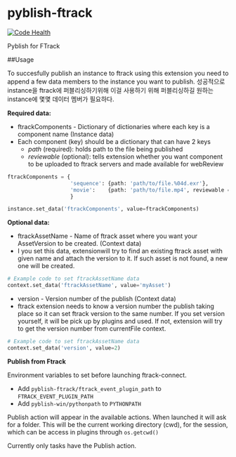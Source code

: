# pyblish-ftrack

[![Code Health](https://landscape.io/github/pyblish/pyblish-ftrack/master/landscape.svg?style=flat)](https://landscape.io/github/pyblish/pyblish-ftrack/master)

Pyblish for FTrack

##Usage

To succesfully publish an instance to ftrack using this extension you need to append a few data members to the instance you want to publish.
성공적으로 instance을 ftrack에 퍼블리싱하기위해 이걸 사용하기 위해 퍼블리싱하길 원하는 instance에 몇몇 데이터 멤버가 필요하다. 

**Required data:**

- ftrackComponents - Dictionary of dictionaries where each key is a component name (Instance data)
 - Each component (key) should be a dictionary that can have 2 keys
   - *path* (required): holds path to the file being published
    - *reviewable* (optional): tells extension whether you want component to be uploaded to ftrack servers and made available for webReview

```python
ftrackComponents = {
                    'sequence': {path: 'path/to/file.%04d.exr'},
                    'movie':    {path: 'path/to/file.mp4', reviewable = True},
                    }

instance.set_data('ftrackComponents', value=ftrackComponents)
```

**Optional data:**

- ftrackAssetName - Name of ftrack asset where you want your AssetVersion to be created. (Context data)
 - I you set this data, extensionwill try to find an existing ftrack asset with given name and attach the version to it. If such asset is not found, a new one will be created.
```python
# Example code to set ftrackAssetName data
context.set_data('ftrackAssetName', value='myAsset')
```

- version - Version number of the publish (Context data)
 - ftrack extension needs to know a version number the publish taking place so it can set ftrack version to the same number. If you set version yourself, it will be pick up by plugins and used. If not, extension will try to get the version number from currentFile context.
```python
# Example code to set ftrackAssetName data
context.set_data('version', value=2)
```

**Publish from Ftrack**

Environment variables to set before launching ftrack-connect.

- Add ```pyblish-ftrack/ftrack_event_plugin_path``` to ```FTRACK_EVENT_PLUGIN_PATH```
- Add ```pyblish-win/pythonpath``` to ```PYTHONPATH```

Publish action will appear in the available actions. When launched it will ask for a folder. This will be the current working directory (cwd), for the session, which can be access in plugins through ```os.getcwd()```

Currently only tasks have the Publish action.
